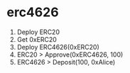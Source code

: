 # erc4626

1. Deploy ERC20
2. Get 0xERC20
3. Deploy ERC4626(0xERC20)
4. ERC20 > Approve(0xERC4626, 100)
5. ERC4626 > Deposit(100, 0xAlice)
